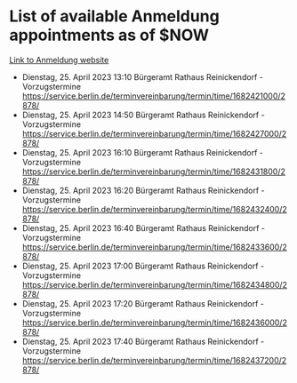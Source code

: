 # List of available Anmeldung appointments as of $NOW
[Link to Anmeldung website](https://service.berlin.de/terminvereinbarung/termin/tag.php?termin=1&anliegen[]=120686&dienstleisterlist=122210,122217,327316,122219,327312,122227,327314,122231,327346,122243,327348,122254,122252,329742,122260,329745,122262,329748,122271,327278,122273,327274,122277,327276,330436,122280,327294,122282,327290,122284,327292,122291,327270,122285,327266,122286,327264,122296,327268,150230,329760,122297,327286,122294,327284,122312,329763,122314,329775,122304,327330,122311,327334,122309,327332,317869,122281,327352,122279,329772,122283,122276,327324,122274,327326,122267,329766,122246,327318,122251,327320,122257,327322,122208,327298,122226,327300&herkunft=http%3A%2F%2Fservice.berlin.de%2Fdienstleistung%2F120686%2F)
- Dienstag, 25. April 2023 13:10 Bürgeramt Rathaus Reinickendorf - Vorzugstermine https://service.berlin.de/terminvereinbarung/termin/time/1682421000/2878/
- Dienstag, 25. April 2023 14:50 Bürgeramt Rathaus Reinickendorf - Vorzugstermine https://service.berlin.de/terminvereinbarung/termin/time/1682427000/2878/
- Dienstag, 25. April 2023 16:10 Bürgeramt Rathaus Reinickendorf - Vorzugstermine https://service.berlin.de/terminvereinbarung/termin/time/1682431800/2878/
- Dienstag, 25. April 2023 16:20 Bürgeramt Rathaus Reinickendorf - Vorzugstermine https://service.berlin.de/terminvereinbarung/termin/time/1682432400/2878/
- Dienstag, 25. April 2023 16:40 Bürgeramt Rathaus Reinickendorf - Vorzugstermine https://service.berlin.de/terminvereinbarung/termin/time/1682433600/2878/
- Dienstag, 25. April 2023 17:00 Bürgeramt Rathaus Reinickendorf - Vorzugstermine https://service.berlin.de/terminvereinbarung/termin/time/1682434800/2878/
- Dienstag, 25. April 2023 17:20 Bürgeramt Rathaus Reinickendorf - Vorzugstermine https://service.berlin.de/terminvereinbarung/termin/time/1682436000/2878/
- Dienstag, 25. April 2023 17:40 Bürgeramt Rathaus Reinickendorf - Vorzugstermine https://service.berlin.de/terminvereinbarung/termin/time/1682437200/2878/
